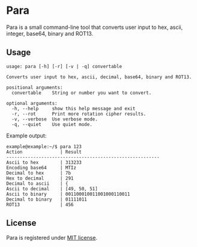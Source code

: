 # Para

Para is a small command-line tool that converts user input to hex, ascii, integer, base64, binary and ROT13.

## Usage
```
usage: para [-h] [-r] [-v | -q] convertable

Converts user input to hex, ascii, decimal, base64, binary and ROT13.

positional arguments:
  convertable    String or number you want to convert.

optional arguments:
  -h, --help     show this help message and exit
  -r, --rot      Print more rotation cipher results.
  -v, --verbose  Use verbose mode.
  -q, --quiet    Use quiet mode.
```

Example output:
```
example@example:~/$ para 123
Action              | Result
---------------------------------------------------------
Ascii to hex        | 313233
Encoding base64     | MTIz
Decimal to hex      | 7b
Hex to decimal      | 291
Decimal to ascii    | {
Ascii to decimal    | [49, 50, 51]
Ascii to binary     | 001100010011001000110011
Decimal to binary   | 01111011
ROT13               | 456
```

## License
Para is registered under [MIT license](/LICENSE).
